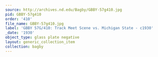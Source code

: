 ```yaml
---
source: http://archives.nd.edu/Bagby/GBBY-57g410.jpg
pid: GBBY-57g410
order: '410'
file_name: GBBY-57g410.jpg
label: 'GBBY 57G/410: Track Meet Scene vs. Michigan State - c1930'
_date: '1930'
object_type: glass plate negative
layout: generic_collection_item
collection: bagby
---
```


